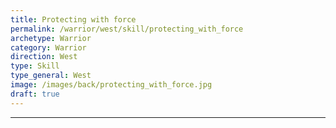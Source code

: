 ```yaml
---
title: Protecting with force
permalink: /warrior/west/skill/protecting_with_force
archetype: Warrior
category: Warrior
direction: West
type: Skill
type_general: West
image: /images/back/protecting_with_force.jpg
draft: true
---
```


---
